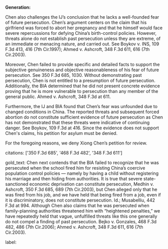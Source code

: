 **Generation:**

Chen also challenges the IJ’s conclusion that he lacks a well-founded fear of future persecution. Chen’s argument centers on the claim that his girlfriend was forced to abort her pregnancy and that he himself would face severe repercussions for defying China’s birth-control policies. However, threats alone do not establish past persecution unless they are extreme, of an immediate or menacing nature, and carried out. See Boykov v. INS, 109 F.3d 413, 416 (7th Cir.1997); Ahmed v. Ashcroft, 348 F.3d 611, 616 (7th Cir.2003).

Moreover, Chen failed to provide specific and detailed facts to support the subjective genuineness and objective reasonableness of his fear of future persecution. See 350 F.3d 685, 1030. Without demonstrating past persecution, Chen is not entitled to a presumption of future persecution. Additionally, the BIA determined that he did not present concrete evidence proving that he is more vulnerable to persecution than any member of the general public. Ahmed v. Ashcroft, 348 F.3d at 611.

Furthermore, the IJ and BIA found that Chen’s fear was unfounded due to changed conditions in China. The reported threats and subsequent forced abortion do not constitute sufficient evidence of future persecution as Chen has not demonstrated that these threats were indicative of continuing danger. See Boykov, 109 F.3d at 416. Since the evidence does not support Chen's claims, his petition for asylum must be denied.

For the foregoing reasons, we deny Xiong Chen’s petition for review.

citations: ['350 F.3d 685', '468 F.3d 482', '348 F.3d 611']

gold_text: Chen next contends that the BIA failed to recognize that he was persecuted when the school fired him for resisting China’s coercive population control policies — namely by having a child without registering his marriage and then hiding from authorities. It is true that severe state-sanctioned economic deprivation can constitute persecution, Medhin v. Ashcroft, 350 F.3d 685, 689 (7th Cir.2003), but Chen alleged only that he was fired from his job, and we have held that being fired from a job, even if it is discriminatory, does not constitute persecution. Id.; Musabelliu, 442 F.3d at 994. Although Chen also claims that he was persecuted when family-planning authorities threatened him with “heightened penalties,” we have repeatedly held that vague, unfulfilled threats like this one generally do not compel a finding of past persecution. Bejko v. Gonzales, 468 F.3d 482, 486 (7th Cir.2006); Ahmed v. Ashcroft, 348 F.3d 611, 616 (7th Cir.2003).

label: 
